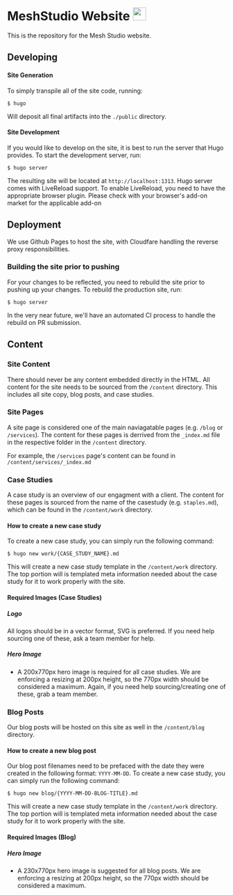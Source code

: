 # MeshStudio Website  <img src="https://avatars3.githubusercontent.com/u/15943839?s=200&v=4" width="30" height="30"> 
This is the repository for the Mesh Studio website.

## Developing

#### Site Generation

To simply transpile all of the site code, running:
```
$ hugo
```
Will deposit all final artifacts into the `./public` directory.

#### Site Development

If you would like to develop on the site, it is best to run the server that Hugo provides. To start the development server, run: 
```
$ hugo server
```

The resulting site will be located at `http://localhost:1313`. Hugo server comes with LiveReload support. To enable LiveReload, you need to have the appropriate browser plugin. Please check with your browser's add-on market for the applicable add-on

## Deployment

We use Github Pages to host the site, with Cloudfare handling the reverse proxy responsibilities.

### Building the site prior to pushing
For your changes to be reflected, you need to rebuild the site prior to pushing up your changes. To rebuild the production site, run:

```
$ hugo server
```

In the very near future, we'll have an automated CI process to handle the rebuild on PR submission.

## Content

### Site Content

There should never be any content embedded directly in the HTML. All content for the site needs to be sourced from the `/content` directory. This includes all site copy, blog posts, and case studies.

### Site Pages

A site page is considered one of the main naviagatable pages (e.g. `/blog` or `/services`). The content for these pages is derrived from the `_index.md` file in the respective folder in the `/content` directory.

For example, the `/services` page's content can be found in `/content/services/_index.md`

### Case Studies

A case study is an overview of our engagment with a client. The content for these pages is sourced from the name of the casestudy (e.g. `staples.md`), which can be found in the  `/content/work` directory.

#### How to create a new case study

To create a new case study, you can simply run the following command:

```
$ hugo new work/{CASE_STUDY_NAME}.md
```

This will create a new case study template in the `/content/work` directory. The top portion will is templated meta information needed about the case study for it to work properly with the site.

#### Required Images (Case Studies)

##### Logo

All logos should be in a vector format, SVG is preferred. If you need help sourcing one of these, ask a team member for help.

##### Hero Image

- A 200x770px hero image is required for all case studies. We are enforcing a resizing at 200px height, so the 770px width should be considered a maximum. Again, if you need help sourcing/creating one of these, grab a team member.

### Blog Posts

Our blog posts will be hosted on this site as well in the `/content/blog` directory. 

#### How to create a new blog post

Our blog post filenames need to be prefaced with the date they were created in the following format:
`YYYY-MM-DD`. To create a new case study, you can simply run the following command:

```
$ hugo new blog/{YYYY-MM-DD-BLOG-TITLE}.md
```

This will create a new case study template in the `/content/work` directory. The top portion will is templated meta information needed about the case study for it to work properly with the site.


#### Required Images (Blog)

##### Hero Image

- A 230x770px hero image is suggested for all blog posts. We are enforcing a resizing at 200px height, so the 770px width should be considered a maximum.
